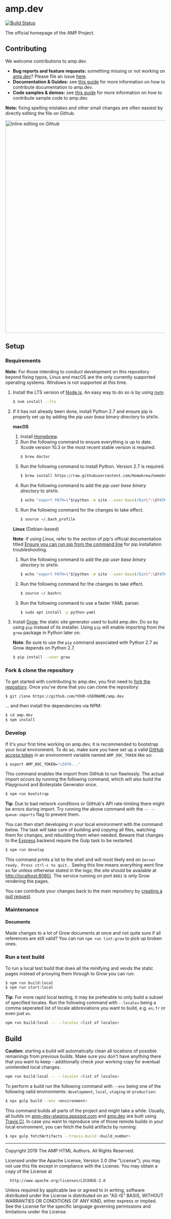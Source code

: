 # amp.dev

[![Build Status](https://travis-ci.org/ampproject/amp.dev.svg?branch=future)](https://travis-ci.org/ampproject/amp.dev)

The official homepage of the AMP Project.

## Contributing

We welcome contributions to amp.dev.

* **Bug reports and feature requests:** something missing or not working on [amp.dev](https://amp.dev)? Please file an issue [here](https://github.com/ampproject/docs/issues/new).
* **Documentation & Guides:** see [this guide](./contributing/documentation.md) for more information on how to contribute documentation to amp.dev.
* **Code samples & demos:** see [this guide](./contributing/samples.md) for more information on how to contribute sample code to amp.dev.

**Note:** fixing spelling mistakes and other small changes are often easiest by directly editing the file on Github.

<img width="669" alt="Inline editing on Github" src="https://user-images.githubusercontent.com/380472/59018008-2d8f5580-8845-11e9-8160-e2890e2c7944.png">

## Setup

### Requirements

**Note:** For those intending to conduct development on this repository beyond fixing typos, Linux and macOS are the only currently supported operating systems. Windows is not supported at this time.

1. Install the LTS version of [Node.js](https://nodejs.org). An easy way to do so is by using [nvm](https://github.com/nvm-sh/nvm).

    ```sh
    $ nvm install --lts
    ```

1. If it has not already been done, install Python 2.7 and ensure pip is properly set up by adding the _pip user base binary directory_ to `$PATH`.

    **macOS**

    1. Install [Homebrew](https://brew.sh/).
    1. Run the following command to ensure everything is up to date. Xcode version 10.3 or the most recent stable version is required.
        ```sh
        $ brew doctor
        ```
    1. Run the following command to install Python. Version 2.7 is required.
        ```sh
        $ brew install https://raw.githubusercontent.com/Homebrew/homebrew-core/86a44a0a552c673a05f11018459c9f5faae3becc/Formula/python@2.rb
        ````
    1. Run the following command to add the _pip user base binary directory_ to `$PATH`.
        ```sh
        $ echo "export PATH=\"$(python -m site --user-base)/bin\":\$PATH" >> ~/.bash_profile
        ```
    1. Run the following command for the changes to take effect.
        ```sh
        $ source ~/.bash_profile
        ```

    **Linux** (Debian-based)

    **Note**: If using Linux, refer to the section of pip's official documentation titled [Ensure you can run pip from the command line](https://packaging.python.org/tutorials/installing-packages/#ensure-you-can-run-pip-from-the-command-line) for pip installation troubleshooting.

    1. Run the following command to add the _pip user base binary directory_ to `$PATH`.
        ```sh
        $ echo "export PATH=\"$(python -m site --user-base)/bin\":\$PATH" >> ~/.bashrc
        ```
    1. Run the following command for the changes to take effect.
        ```sh
        $ source ~/.bashrc
        ```
    1. Run the following command to use a faster YAML parser.
        ```sh
        $ sudo apt install -y python-yaml
        ```

1. Install [Grow](http://grow.io), the static site generator used to build amp.dev. Do so by using `pip` instead of its installer. Using `pip` will enable importing from the `grow` package in Python later on.

     **Note**: Be sure to use the `pip` command associated with Python 2.7 as Grow depends on Python 2.7.

    ```sh
    $ pip install --user grow
    ```

### Fork & clone the repository

To get started with contributing to amp.dev, you first need to [fork the repository](https://help.github.com/en/articles/fork-a-repo). Once you've done that you can clone the repository:

```sh
$ git clone https://github.com/YOUR-USERNAME/amp.dev
```

... and then install the dependencies via NPM:

```sh
$ cd amp.dev
$ npm install
```

### Develop

If it's your first time working on amp.dev, it is recommended to bootstrap your local environment. To do so, make sure you have set up a valid [GitHub access token](https://github.com/settings/tokens) in an environment variable named `AMP_DOC_TOKEN` like so:

```sh
$ export AMP_DOC_TOKEN="c59f6..."
```

This command enables the import from GitHub to run flawlessly. The actual import occurs by running the following command, which will also build the Playground and Boilerplate Generator once.

```sh
$ npm run bootstrap
```

**Tip**: Due to bad network conditions or GitHub's API rate-limiting there might be errors during import. Try running the above command with the `-- --queue-imports` flag to prevent them.

You can then start developing in your local environment with the command below. The task will take care of building and copying all files, watching them for changes, and rebuilding them when needed. Beware that changes to the [Express](https://expressjs.com/) backend require the Gulp task to be restarted.

```sh
$ npm run develop
```

This command prints a lot to the shell and will most likely end on `Server ready. Press ctrl-c to quit.`. Seeing this line means everything went fine so far unless otherwise stated in the logs; the site should be available at [http://localhost:8080/](http://localhost:8080/). The service running on port `8081` is only Grow rendering the pages.

You can contribute your changes back to the main repository by [creating a pull request](https://help.github.com/en/articles/about-pull-requests).

### Maintenance

#### Documents
Made changes to a lot of Grow documents at once and not quite sure if all references are still valid? You can run `npm run lint:grow` to pick up broken ones.

### Run a test build
To run a local test build that does all the minifying and vends the static pages instead of
proxying them through to Grow you can run:

```sh
$ npm run build:local
$ npm run start:local
```

**Tip**: For more rapid local testing, it may be preferable to only build a subset of specified locales. Run the following command with `--locales` being a comma seperated list of locale abbreviations you want to build, e.g. `en,fr` or even just `en`.

```sh
npm run build:local -- --locales <list of locales>
```

## Build
**Caution**: starting a build will automatically clean all locations of possible remainings from previous builds. Make sure you don't have anything there that you want to keep - additionally check your working copy for eventual unintended local changes.

```sh
npm run build:local -- --locales <list of locales>
```

To perform a build run the following command with `--env` being one of the following valid environments: `development`, `local`, `staging` or `production`:

```sh
$ npx gulp build --env <environment>
```

This command builds all parts of the project and might take a while. Usually, all builds on [amp-dev-staging.appspot.com](https://amp-dev-staging.appspot.com/) and [amp.dev](https://amp.dev/) are built using [Travis CI](https://travis-ci.org/ampproject/amp.dev). In case you want to reproduce one of those remote builds in your local environment, you can fetch the build artifacts by running:

```sh
$ npx gulp fetchArtifacts --travis-build <build_number>
```

- - -

 Copyright 2019 The AMP HTML Authors. All Rights Reserved.

 Licensed under the Apache License, Version 2.0 (the "License");
 you may not use this file except in compliance with the License.
 You may obtain a copy of the License at

      http://www.apache.org/licenses/LICENSE-2.0

 Unless required by applicable law or agreed to in writing, software
 distributed under the License is distributed on an "AS-IS" BASIS,
 WITHOUT WARRANTIES OR CONDITIONS OF ANY KIND, either express or implied.
 See the License for the specific language governing permissions and
 limitations under the License.
